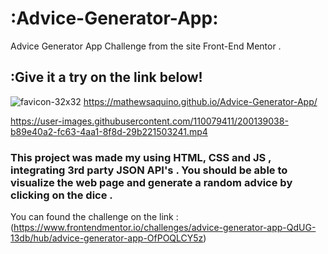 # :Advice-Generator-App:
Advice Generator App Challenge from the site Front-End Mentor .

## :Give it a try on the link below! 

![favicon-32x32](https://user-images.githubusercontent.com/110079411/200139166-d74fc4eb-feb2-4d1f-8691-b8b8d25279da.png)
https://mathewsaquino.github.io/Advice-Generator-App/  

https://user-images.githubusercontent.com/110079411/200139038-b89e40a2-fc63-4aa1-8f8d-29b221503241.mp4


### This project was made my using HTML, CSS and JS , integrating 3rd party JSON API's . You should be able to visualize the web page and generate a random advice by clicking on the dice . 


You can found the challenge on the link  : (https://www.frontendmentor.io/challenges/advice-generator-app-QdUG-13db/hub/advice-generator-app-OfPOQLCY5z)
